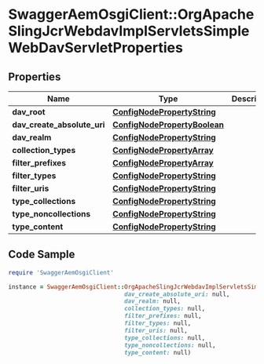 # SwaggerAemOsgiClient::OrgApacheSlingJcrWebdavImplServletsSimpleWebDavServletProperties

## Properties

Name | Type | Description | Notes
------------ | ------------- | ------------- | -------------
**dav_root** | [**ConfigNodePropertyString**](ConfigNodePropertyString.md) |  | [optional] 
**dav_create_absolute_uri** | [**ConfigNodePropertyBoolean**](ConfigNodePropertyBoolean.md) |  | [optional] 
**dav_realm** | [**ConfigNodePropertyString**](ConfigNodePropertyString.md) |  | [optional] 
**collection_types** | [**ConfigNodePropertyArray**](ConfigNodePropertyArray.md) |  | [optional] 
**filter_prefixes** | [**ConfigNodePropertyArray**](ConfigNodePropertyArray.md) |  | [optional] 
**filter_types** | [**ConfigNodePropertyString**](ConfigNodePropertyString.md) |  | [optional] 
**filter_uris** | [**ConfigNodePropertyString**](ConfigNodePropertyString.md) |  | [optional] 
**type_collections** | [**ConfigNodePropertyString**](ConfigNodePropertyString.md) |  | [optional] 
**type_noncollections** | [**ConfigNodePropertyString**](ConfigNodePropertyString.md) |  | [optional] 
**type_content** | [**ConfigNodePropertyString**](ConfigNodePropertyString.md) |  | [optional] 

## Code Sample

```ruby
require 'SwaggerAemOsgiClient'

instance = SwaggerAemOsgiClient::OrgApacheSlingJcrWebdavImplServletsSimpleWebDavServletProperties.new(dav_root: null,
                                 dav_create_absolute_uri: null,
                                 dav_realm: null,
                                 collection_types: null,
                                 filter_prefixes: null,
                                 filter_types: null,
                                 filter_uris: null,
                                 type_collections: null,
                                 type_noncollections: null,
                                 type_content: null)
```


